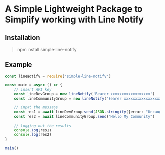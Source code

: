 # A Simple Lightweight Package to Simplify working with Line Notify

## Installation
> npm install simple-line-notify

## Example
```typescript
const lineNotify = require('simple-line-notify')

const main = async () => {
    // insert API key
    const lineDevGroup = new lineNotify('Bearer xxxxxxxxxxxxxxxxxx')
    const lineCommunityGroup = new lineNotify('Bearer xxxxxxxxxxxxxxxxxx')

    // input the message
    const res1 = await lineDevGroup.send(JSON.stringify({error: "Uncaught TypeError: undefined is not a function"}))
    const res2 = await lineCommunityGroup.send("Hello My Community")
    
    // logging out the results
    console.log(res1)
    console.log(res2)
}

main()
```
